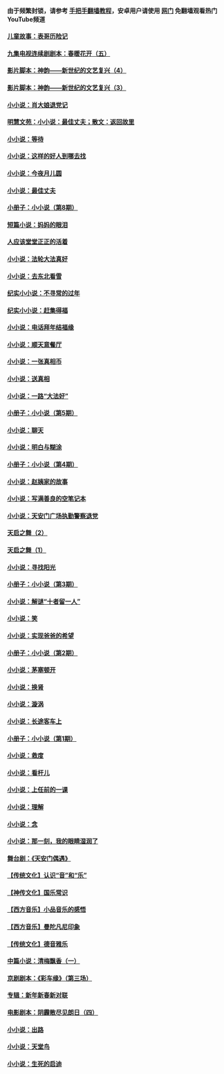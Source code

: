 #### 由于频繁封锁，请参考 [手把手翻墙教程](https://github.com/gfw-breaker/guides/wiki/)，安卓用户请使用 [网门](https://github.com/gfw-breaker/nogfw/blob/master/dl.md?t=06261201) 免翻墙观看热门YouTube频道 

#### [儿童故事：表哥历险记](../pages/328/383535.md?t=06261201) 

#### [九集电视连续剧剧本：春暖花开（五）](../pages/328/275919.md?t=06261201) 

#### [影片脚本：神韵——新世纪的文艺复兴（4）](../pages/328/266089.md?t=06261201) 

#### [影片脚本：神韵——新世纪的文艺复兴（3）](../pages/328/266087.md?t=06261201) 

#### [小小说：肖大娘退党记](../pages/328/239807.md?t=06261201) 

#### [明慧文苑：小小说：最佳丈夫；散文：返回故里](../pages/328/3439.md?t=06261201) 

#### [小小说：等待](../pages/328/223927.md?t=06261201) 

#### [小小说：这样的好人到哪去找](../pages/328/209396.md?t=06261201) 

#### [小小说：今夜月儿圆](../pages/328/193588.md?t=06261201) 

#### [小小说：最佳丈夫](../pages/328/190938.md?t=06261201) 

#### [小册子：小小说（第8期）](../pages/328/188202.md?t=06261201) 

#### [短篇小说：妈妈的眼泪](../pages/328/187712.md?t=06261201) 

#### [人应该堂堂正正的活着](../pages/328/182430.md?t=06261201) 

#### [小小说：法轮大法真好](../pages/328/174669.md?t=06261201) 

#### [小小说：去东北看雪](../pages/328/173882.md?t=06261201) 

#### [纪实小小说：不寻常的过年](../pages/328/173187.md?t=06261201) 

#### [纪实小小说：赶集得福](../pages/328/172652.md?t=06261201) 

#### [小小说：电话拜年结福缘](../pages/328/172533.md?t=06261201) 

#### [小小说：顺天意餐厅](../pages/328/170182.md?t=06261201) 

#### [小小说：一张真相币](../pages/328/169410.md?t=06261201) 

#### [小小说：送真相](../pages/328/166713.md?t=06261201) 

#### [小小说：一路“大法好”](../pages/328/162016.md?t=06261201) 

#### [小册子：小小说（第5期）](../pages/328/161131.md?t=06261201) 

#### [小小说：聊天](../pages/328/159640.md?t=06261201) 

#### [小小说：明白与糊涂](../pages/328/158101.md?t=06261201) 

#### [小册子：小小说（第4期）](../pages/328/158006.md?t=06261201) 

#### [小小说：赵姨家的故事](../pages/328/157843.md?t=06261201) 

#### [小小说：写满善良的空笔记本](../pages/328/157382.md?t=06261201) 

#### [小小说：天安门广场执勤警察退党](../pages/328/156982.md?t=06261201) 

#### [天启之舞（2）](../pages/328/153440.md?t=06261201) 

#### [天启之舞（1）](../pages/328/153439.md?t=06261201) 

#### [小小说：寻找阳光](../pages/328/153065.md?t=06261201) 

#### [小册子：小小说（第3期）](../pages/328/151715.md?t=06261201) 

#### [小小说：解谜“十者留一人”](../pages/328/148967.md?t=06261201) 

#### [小小说：笑](../pages/328/148905.md?t=06261201) 

#### [小小说：实现爸爸的希望](../pages/328/148096.md?t=06261201) 

#### [小册子：小小说（第2期）](../pages/328/147214.md?t=06261201) 

#### [小小说：茅塞顿开](../pages/328/147030.md?t=06261201) 

#### [小小说：换肾](../pages/328/146770.md?t=06261201) 

#### [小小说：漩涡](../pages/328/146683.md?t=06261201) 

#### [小小说：长途客车上](../pages/328/145076.md?t=06261201) 

#### [小册子：小小说（第1期）](../pages/328/143963.md?t=06261201) 

#### [小小说：救度](../pages/328/143927.md?t=06261201) 

#### [小小说：看杆儿](../pages/328/142137.md?t=06261201) 

#### [小小说：上任前的一课](../pages/328/140808.md?t=06261201) 

#### [小小说：理解](../pages/328/140476.md?t=06261201) 

#### [小小说：念](../pages/328/139513.md?t=06261201) 

#### [小小说：那一刻，我的眼睛湿润了](../pages/328/138476.md?t=06261201) 

#### [舞台剧：《天安门偶遇》](../pages/328/117155.md?t=06261201) 

#### [【传统文化】认识“音”和“乐”](../pages/328/108667.md?t=06261201) 

#### [【神传文化】国乐常识](../pages/328/104225.md?t=06261201) 

#### [【西方音乐】小品音乐的感悟](../pages/328/102924.md?t=06261201) 

#### [【西方音乐】曼陀凡尼印象](../pages/328/102922.md?t=06261201) 

#### [【传统文化】德音雅乐](../pages/328/102923.md?t=06261201) 

#### [中篇小说：清梅飘香（一）](../pages/328/101058.md?t=06261201) 

#### [京剧剧本：《彩车缘》（第三场）](../pages/328/96434.md?t=06261201) 

#### [专辑：新年新春新对联](../pages/328/94991.md?t=06261201) 

#### [电影剧本：阴霾散尽见朗日（四）](../pages/328/87081.md?t=06261201) 

#### [小小说：出路](../pages/328/84848.md?t=06261201) 

#### [小小说：天堂鸟](../pages/328/83084.md?t=06261201) 

#### [小小说：生死的启迪](../pages/328/70977.md?t=06261201) 

